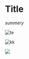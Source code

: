 # Title
*summery*

![te](https://commons.wikimedia.org/wiki/File:StrategyPatternClassDiagram.svg)

![kk](https://upload.wikimedia.org/wikipedia/commons/thumb/0/02/SVG_logo.svg/2000px-SVG_logo.svg.png)

![](https://www.google.com.hk/images/branding/googlelogo/2x/googlelogo_color_120x44dp.png)